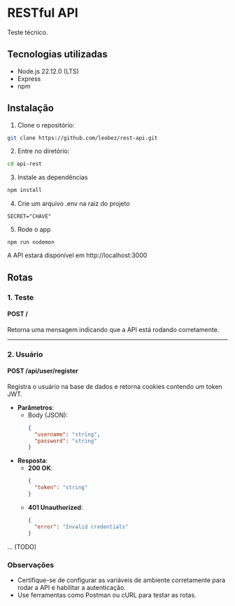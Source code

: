 # RESTful API
Teste técnico.

## Tecnologias utilizadas
- Node.js 22.12.0 (LTS)
- Express
- npm

## Instalação
1. Clone o repositório:
``` bash
git clone https://github.com/leobez/rest-api.git
```

2. Entre no diretório:
``` bash
cd api-rest
```

3. Instale as dependências 
``` bash
npm install
```

4. Crie um arquivo .env na raiz do projeto
``` env
SECRET="CHAVE"
```

5. Rode o app
``` env
npm run nodemon
```
 A API estará disponível em http://localhost:3000

## Rotas

### 1. **Teste**  

#### **POST /**  
Retorna uma mensagem indicando que a API está rodando corretamente.  

---

### 2. **Usuário**  

#### **POST /api/user/register**  
Registra o usuário na base de dados e retorna cookies contendo um token JWT.

- **Parâmetros**:  
  - Body (JSON):  
    ```json
    {
      "username": "string",
      "password": "string"
    }
    ```
- **Resposta**:  
  - **200 OK**:  
    ```json
    {
      "token": "string"
    }
    ```
  - **401 Unauthorized**:  
    ```json
    {
      "error": "Invalid credentials"
    }
    ```

... (TODO)


### Observações  
- Certifique-se de configurar as variáveis de ambiente corretamente para rodar a API e habilitar a autenticação.  
- Use ferramentas como Postman ou cURL para testar as rotas.
